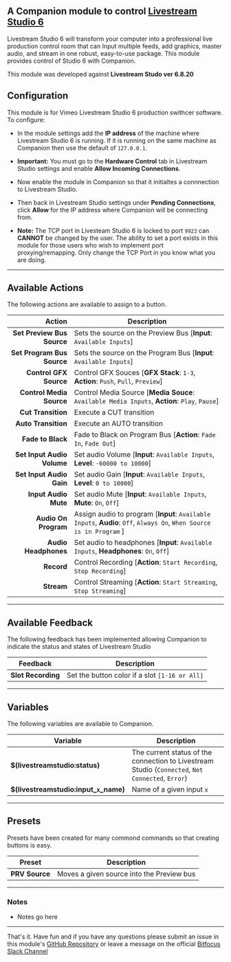 ## A Companion module to control [Livestream Studio 6](https://livestream.com/studio/)

Livestream Studio 6 will transform your computer into a professional live production control room that can Input multiple feeds, add graphics, master audio, and stream in one robust, easy-to-use package. This module provides control of Studio 6 with Companion. 

This module was developed against **Livestream Studo ver 6.8.20**

## Configuration

This module is for Vimeo Livestream Studio 6 production swithcer software. To configure: 
- In the module settings add the **IP address** of the machine where Livestream Studio 6 is running. If it is running on the same machine as Companion then use the default of `127.0.0.1`.
- **Important:** You must go to the **Hardware Control** tab in Livestream Studio 
settings and enable **Allow Incoming Connections**.

- Now enable the module in Companion so that it initialtes a connnection to Livestream Studio. 

- Then back in Livestream Studio settings under **Pending Connections**, click **Allow** for the IP address where Companion will be connecting from.
   
- **Note:** The TCP port in Livesteam Studio 6 is locked to port `9923` can **CANNOT** be changed by the user. The ability to set a port exists in this module for those users who wish to implement port proxying/remapping. Only change the TCP Port in you know what you are doing.

---
## Available Actions

The following actions are available to assign to a button.

Action                   | Description                  
-----------------------: | ---------------------------- 
**Set Preview Bus Source**| Sets the source on the Preview Bus [**Input**: `Available Inputs`]
**Set Program Bus Source**| Sets the source on the Program Bus [**Input**: `Available Inputs`]
**Control GFX Source**   | Control GFX Souces [**GFX Stack**: `1-3`, **Action**: `Push`, `Pull`, `Preview`]
**Control Media Source** | Control Media Source [**Media Souce**: `Available Media Inputs`, **Action**: `Play`, `Pause`]
**Cut Transition**       | Execute a CUT transition 
**Auto Transition**      | Execute an AUTO transition 
**Fade to Black**        | Fade to Black on Program Bus [**Action**: `Fade In`, `Fade Out`]
**Set Input Audio Volume**| Set audio Volume [**Input**: `Available Inputs`, **Level**: `-60000 to 10000`]
**Set Input Audio Gain**| Set audio Gain [**Input**: `Available Inputs`, **Level**: `0 to 10000`]
**Input Audio Mute**     | Set audio Mute [**Input**: `Available Inputs`, **Mute**: `On`, `Off`]
**Audio On Program**     | Assign audio to program [**Input**: `Available Inputs`, **Audio**: `Off`, `Always On`, `When Source is in Program` ]
**Audio Headphones**     | Set audio to headphones [**Input**: `Available Inputs`, **Headphones**: `On`, `Off`]
**Record**               | Control Recording [**Action**: `Start Recording`, `Stop Recording`]
**Stream**               | Control Streaming [**Action**: `Start Streaming`, `Stop Streaming`]

---
## Available Feedback

The following feedback has been implemented allowing Companion to indicate the status and states of Livestream Studio

Feedback          | Description                        
----------------- | ---------------------------------- 
 **Slot Recording**| Set the button color if a slot `[1-16 or All]` 

 ---
## Variables

The following variables are available to Companion. 

Variable                       | Description 
------------------------------ | ----------------------------------- 
**$(livestreamstudio:status)** | The current status of the connection to Livestream Studio (`Connected`, `Not Connected`, `Error`)
**$(livestreamstudio:input_`x`_name)** | Name of a given input `x`


---
## Presets

Presets have been created for many commond commands so that creating buttons is easy. 

Preset          | Description                                
--------------- | -------------------------------------------
**PRV Source**  | Moves a given source into the Preview bus 

---
### Notes
- Notes go here

---

That's it. Have fun and if you have any questions please submit an issue in this module's [GitHub Repository](https://) or leave a message on the official [Bitfocus Slack Channel](https://bitfocusio.slack.com/archives/CFG7HAN5N)
